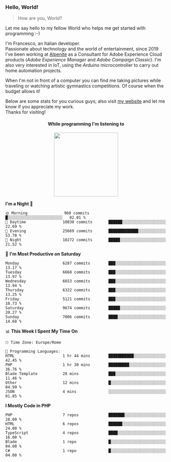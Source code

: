 ### Hello, World!

> How are you, World?

Let me say hello to my fellow World who helps me get started with programming :-)

I'm Francesco, an Italian developer.  
Passionate about technology and the world of entertainment, since 2019 I've been working at [Alpenite](https://www.alpenite.com) as a Consultant for Adobe Experience Cloud products (*Adobe Experience Manager* and *Adobe Campaign Classic*). I'm also very interested in IoT, using the *Arduino* microcontroller to carry out home automation projects.

When I'm not in front of a computer you can find me taking pictures while traveling or watching artistic gymnastics competitions. Of course when the budget allows it!

Below are some stats for you curious guys; also visit [my website](https://www.francescorega.eu) and let me know if you appreciate my work.  
Thanks for visiting!

<div align="center">
  <h4>While programming I'm listening to</h4>
  <a href="https://apps.francescorega.eu/now-playing/11147232609" target="_blank"><img src="https://apps.francescorega.eu/now-playing/11147232609" width="200"></a>
</div>

<!--START_SECTION:waka-->
**I'm a Night 🦉** 

```text
🌞 Morning                960 commits         █░░░░░░░░░░░░░░░░░░░░░░░░   02.01 % 
🌆 Daytime                10830 commits       ██████░░░░░░░░░░░░░░░░░░░   22.69 % 
🌃 Evening                25669 commits       █████████████░░░░░░░░░░░░   53.78 % 
🌙 Night                  10272 commits       █████░░░░░░░░░░░░░░░░░░░░   21.52 % 
```
📅 **I'm Most Productive on Saturday** 

```text
Monday                   6287 commits        ███░░░░░░░░░░░░░░░░░░░░░░   13.17 % 
Tuesday                  6668 commits        ███░░░░░░░░░░░░░░░░░░░░░░   13.97 % 
Wednesday                6653 commits        ███░░░░░░░░░░░░░░░░░░░░░░   13.94 % 
Thursday                 6322 commits        ███░░░░░░░░░░░░░░░░░░░░░░   13.25 % 
Friday                   5121 commits        ███░░░░░░░░░░░░░░░░░░░░░░   10.73 % 
Saturday                 9674 commits        █████░░░░░░░░░░░░░░░░░░░░   20.27 % 
Sunday                   7006 commits        ████░░░░░░░░░░░░░░░░░░░░░   14.68 % 
```


📊 **This Week I Spent My Time On** 

```text
🕑︎ Time Zone: Europe/Rome

💬 Programming Languages: 
HTML                     1 hr 44 mins        ███████████░░░░░░░░░░░░░░   42.45 % 
PHP                      1 hr 30 mins        █████████░░░░░░░░░░░░░░░░   36.76 % 
Blade Template           28 mins             ███░░░░░░░░░░░░░░░░░░░░░░   11.46 % 
Other                    12 mins             █░░░░░░░░░░░░░░░░░░░░░░░░   04.99 % 
JSON                     4 mins              ░░░░░░░░░░░░░░░░░░░░░░░░░   01.85 % 
```

**I Mostly Code in PHP** 

```text
PHP                      7 repos             ███████░░░░░░░░░░░░░░░░░░   28.00 % 
HTML                     6 repos             ██████░░░░░░░░░░░░░░░░░░░   24.00 % 
TypeScript               4 repos             ████░░░░░░░░░░░░░░░░░░░░░   16.00 % 
Blade                    1 repo              █░░░░░░░░░░░░░░░░░░░░░░░░   04.00 % 
C#                       1 repo              █░░░░░░░░░░░░░░░░░░░░░░░░   04.00 % 
```




<!--END_SECTION:waka-->
